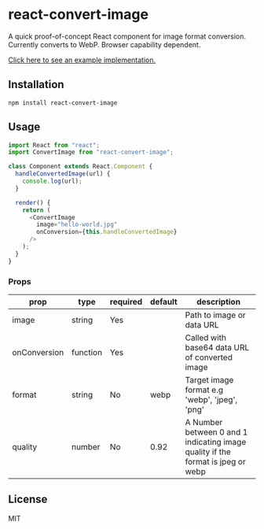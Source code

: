 # react-convert-image

A quick proof-of-concept React component for image format conversion. Currently converts to WebP. Browser capability dependent.

<a href="http://www.mozmorris.com/react-convert-image/">Click here to see an example implementation.</a>

## Installation

```
npm install react-convert-image
```

## Usage

```javascript
import React from "react";
import ConvertImage from "react-convert-image";

class Component extends React.Component {
  handleConvertedImage(url) {
    console.log(url);
  }

  render() {
    return (
      <ConvertImage
        image="hello-world.jpg"
        onConversion={this.handleConvertedImage}
      />
    );
  }
}
```

### Props

| prop              | type     | required | default  | description                                                                     |
| ----------------- | -------- | -------- | -------- | ------------------------------------------------------------------------------- |
| image             | string   | Yes      |          | Path to image or data URL                                                       |
| onConversion      | function | Yes      |          | Called with base64 data URL of converted image                                  |
| format            | string   | No       | webp     | Target image format e.g 'webp', 'jpeg', 'png'                                   |
| quality           | number   | No       | 0.92     | A Number between 0 and 1 indicating image quality if the format is jpeg or webp |

## License

MIT
